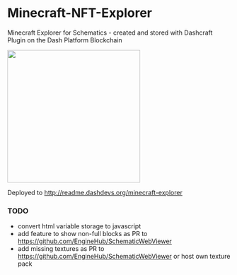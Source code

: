# Minecraft-NFT-Explorer
Minecraft Explorer for Schematics - created and stored with Dashcraft Plugin on the Dash Platform Blockchain

<img src="https://raw.githubusercontent.com/readme55/minecraft-explorer/main/meta.png" width="300" />

Deployed to http://readme.dashdevs.org/minecraft-explorer

### TODO
- convert html variable storage to javascript
- add feature to show non-full blocks as PR to https://github.com/EngineHub/SchematicWebViewer
- add missing textures as PR to https://github.com/EngineHub/SchematicWebViewer or host own texture pack
